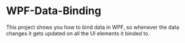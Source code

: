 # WPF-Data-Binding

This project shows you how to bind data in WPF, so whenever the data changes it gets updated on all the UI elements it binded to.
